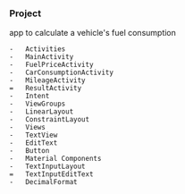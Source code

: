 ### Project
app to calculate a vehicle's fuel consumption

	-	Activities
	-	MainActivity
	-	FuelPriceActivity
	-	CarConsumptionActivity
	-	MileageActivity
	=	ResultActivity
	-	Intent
	-	ViewGroups
	-	LinearLayout
	-	ConstraintLayout
	-	Views
	-	TextView
	-	EditText
	-	Button
	-	Material Components
	-	TextInputLayout
	=	TextInputEditText
	-	DecimalFormat
